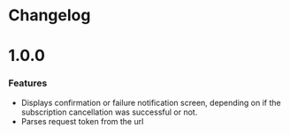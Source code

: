 # Changelog

# 1.0.0 

### Features
* Displays confirmation or failure notification screen, depending on if the subscription cancellation was successful or not.
* Parses request token from the url 
